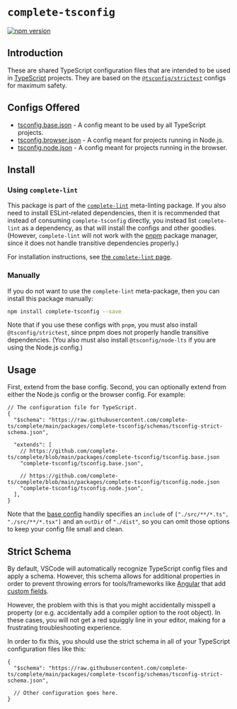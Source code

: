 # `complete-tsconfig`

[![npm version](https://img.shields.io/npm/v/complete-tsconfig.svg)](https://www.npmjs.com/package/complete-tsconfig)

## Introduction

These are shared TypeScript configuration files that are intended to be used in [TypeScript](https://www.typescriptlang.org/) projects. They are based on the [`@tsconfig/strictest`](https://github.com/tsconfig/bases/blob/main/bases/strictest.json) configs for maximum safety.

## Configs Offered

- [tsconfig.base.json](https://github.com/complete-ts/complete/blob/main/packages/complete-tsconfig/tsconfig.base.json) - A config meant to be used by all TypeScript projects.
- [tsconfig.browser.json](https://github.com/complete-ts/complete/blob/main/packages/complete-tsconfig/tsconfig.browser.json) - A config meant for projects running in Node.js.
- [tsconfig.node.json](https://github.com/complete-ts/complete/blob/main/packages/complete-tsconfig/tsconfig.node.json) - A config meant for projects running in the browser.

## Install

### Using `complete-lint`

This package is part of the [`complete-lint`](/complete-lint) meta-linting package. If you also need to install ESLint-related dependencies, then it is recommended that instead of consuming `complete-tsconfig` directly, you instead list `complete-lint` as a dependency, as that will install the configs and other goodies. (However, `complete-lint` will not work with the [pnpm](https://pnpm.io/) package manager, since it does not handle transitive dependencies properly.)

For installation instructions, see [the `complete-lint` page](/complete-lint).

### Manually

If you do not want to use the `complete-lint` meta-package, then you can install this package manually:

```sh
npm install complete-tsconfig --save
```

Note that if you use these configs with `pnpm`, you must also install `@tsconfig/strictest`, since pnpm does not properly handle transitive dependencies. (You also must also install `@tsconfig/node-lts` if you are using the Node.js config.)

## Usage

First, extend from the base config. Second, you can optionally extend from either the Node.js config or the browser config. For example:

```jsonc
// The configuration file for TypeScript.
{
  "$schema": "https://raw.githubusercontent.com/complete-ts/complete/main/packages/complete-tsconfig/schemas/tsconfig-strict-schema.json",

  "extends": [
    // https://github.com/complete-ts/complete/blob/main/packages/complete-tsconfig/tsconfig.base.json
    "complete-tsconfig/tsconfig.base.json",

    // https://github.com/complete-ts/complete/blob/main/packages/complete-tsconfig/tsconfig.node.json
    "complete-tsconfig/tsconfig.node.json",
  ],
}
```

Note that the [base config](https://github.com/complete-ts/complete/blob/main/packages/complete-tsconfig/tsconfig.base.json) handily specifies an `include` of `["./src/**/*.ts", "./src/**/*.tsx"]` and an `outDir` of `"./dist"`, so you can omit those options to keep your config file small and clean.

## Strict Schema

By default, VSCode will automatically recognize TypeScript config files and apply a schema. However, this schema allows for additional properties in order to prevent throwing errors for tools/frameworks like [Angular](https://angular.dev/) that add [custom fields](https://angular.dev/reference/configs/angular-compiler-options).

However, the problem with this is that you might accidentally misspell a property (or e.g. accidentally add a compiler option to the root object). In these cases, you will not get a red squiggly line in your editor, making for a frustrating troubleshooting experience.

In order to fix this, you should use the strict schema in all of your TypeScript configuration files like this:

```jsonc
{
  "$schema": "https://raw.githubusercontent.com/complete-ts/complete/main/packages/complete-tsconfig/schemas/tsconfig-strict-schema.json",

  // Other configuration goes here.
}
```
